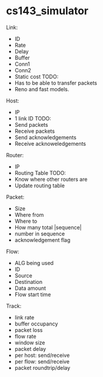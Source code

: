 # cs143_simulator


Link:
-	ID
-	Rate
-	Delay
-	Buffer
-	Conn1
-	Conn2
-	Static cost
TODO:
-	Has to be able to transfer packets 
-	Reno and fast models.

Host:
-	IP
-	1 link ID 
TODO:
-	Send packets
-	Receive packets
-	Send acknowledgements 
-	Receive acknoweledgements

Router:
-	IP
-	Routing Table
TODO:
-	Know where other routers are
-	Update routing table

Packet:
-	Size
-	Where from 
-	Where to
-	How many total |sequence|
-	number in sequence 
-	acknowledgement flag

Flow:
-	ALG being used
-	ID
-	Source
-	Destination
-	Data amount
-	Flow start time

Track:
-	link rate
-	buffer occupancy
-	packet loss
-	flow rate
-	window size
-	packet delay 
-	per host: send/receive
-	per flow: send/receive
-	packet roundtrip/delay
